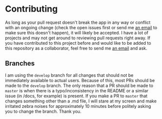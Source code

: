 # Contributing

As long as your pull request doesn't break the app in any way or conflict with an ongoing change (check the open issues first or send me [an email](mailto:dev@jfenn.me) to make sure this doesn't happen), it will likely be accepted. I have a lot of projects and may not get around to reviewing pull requests right away. If you have contributed to this project before and would like to be added to this repository as a collaborator, feel free to send me [an email](mailto:dev@jfenn.me) and ask.

## Branches

I am using the `develop` branch for all changes that should not be immediately available to actual users. Because of this, most PRs should be made to the `develop` branch. The only reason that a PR should be made to `master` is when there is a typo/inconsistency in the README or a similar issue (in /docs, for example) is present. If you make a PR to `master` that changes something other than a .md file, I will stare at my screen and make irritated zebra noises for approximately 10 minutes before politely asking you to change the branch. Thank you.
